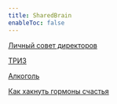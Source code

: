 ```yaml
---
title: SharedBrain
enableToc: false
---
```


[Личный совет директоров](notes/sovet.md)

[ТРИЗ](notes/triz.md)

[Алкоголь](notes/alcohol.md)

[Как хакнуть гормоны счастья](notes/hormony-stesti.md)





